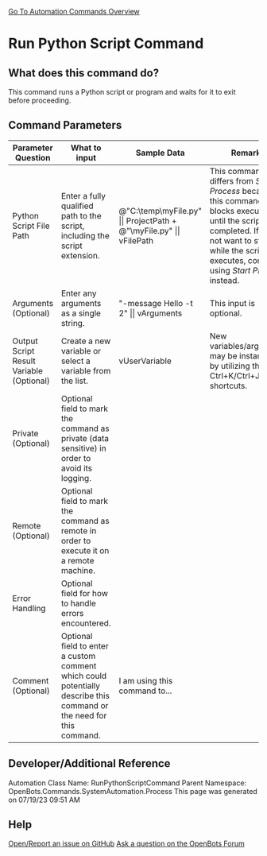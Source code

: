 <!--TITLE: Run Python Script Command -->
<!-- SUBTITLE: a command in the System Automation Commands\Process group. -->
[Go To Automation Commands Overview](/automation-commands)


# Run Python Script Command


## What does this command do?
This command runs a Python script or program and waits for it to exit before proceeding.


## Command Parameters
| Parameter Question   	| What to input  	|  Sample Data 	| Remarks  	|
| ---                    | ---               | ---           | ---       |
|Python Script File Path|Enter a fully qualified path to the script, including the script extension.|@"C:\temp\myFile.py" \|\| ProjectPath + @"\myFile.py" \|\| vFilePath|This command differs from *Start Process* because this command blocks execution until the script has completed. If you do not want to stop while the script executes, consider using *Start Process* instead.|
|Arguments (Optional)|Enter any arguments as a single string.|"-message Hello -t 2" \|\| vArguments|This input is optional.|
|Output Script Result Variable (Optional)|Create a new variable or select a variable from the list.|vUserVariable|New variables/arguments may be instantiated by utilizing the Ctrl+K/Ctrl+J shortcuts.|
|Private (Optional)|Optional field to mark the command as private (data sensitive) in order to avoid its logging.|||
|Remote (Optional)|Optional field to mark the command as remote in order to execute it on a remote machine.|||
|Error Handling|Optional field for how to handle errors encountered.|||
|Comment (Optional)|Optional field to enter a custom comment which could potentially describe this command or the need for this command.|I am using this command to...||


## Developer/Additional Reference
Automation Class Name: RunPythonScriptCommand
Parent Namespace: OpenBots.Commands.SystemAutomation.Process
This page was generated on 07/19/23 09:51 AM


## Help
[Open/Report an issue on GitHub](https://github.com/OpenBotsAI/OpenBots.Studio/issues/new)
[Ask a question on the OpenBots Forum](https://openbots.ai/forums/)
